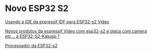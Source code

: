 # Novo ESP32 S2 

[Usando a IDE da expressif IDF para ESP32-s2 Video](https://www.youtube.com/watch?v=Xsl-99KCGgU&feature=youtu.be)

[Novos produtos da espressif Video com esp32-s2 e placa com camera etc... a ESP32-S2-Kaluga-1](https://www.youtube.com/watch?v=F1GOSsNZCRg)

[Processador da ESP32-s2](https://br.mouser.com/new/espressif/espressif-esp32-s2-mcu/)

